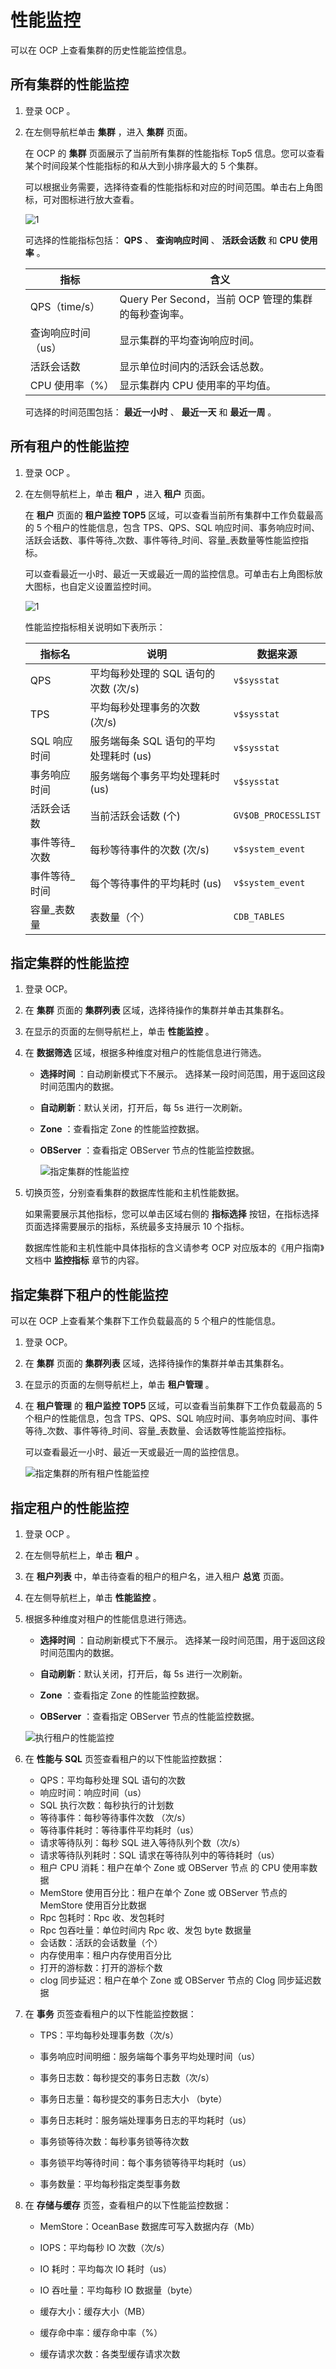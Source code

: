 # 性能监控

可以在 OCP 上查看集群的历史性能监控信息。

## 所有集群的性能监控

1. 登录 OCP 。

2. 在左侧导航栏单击 **集群** ，进入 **集群** 页面。

   在 OCP 的 **集群** 页面展示了当前所有集群的性能指标 Top5 信息。您可以查看某个时间段某个性能指标的和从大到小排序最大的 5 个集群。

   可以根据业务需要，选择待查看的性能指标和对应的时间范围。单击右上角图标，可对图标进行放大查看。

   ![1](https://help-static-aliyun-doc.aliyuncs.com/assets/img/zh-CN/2965260261/p264657.png)

   可选择的性能指标包括： **QPS** 、 **查询响应时间** 、 **活跃会话数** 和 **CPU 使用率** 。

   |     指标      |   含义   |
   |-------------|--------------------------------------|
   | QPS（time/s） | Query Per Second，当前 OCP 管理的集群的每秒查询率。 |
   | 查询响应时间（us）  | 显示集群的平均查询响应时间。        |
   | 活跃会话数       | 显示单位时间内的活跃会话总数。       |
   | CPU 使用率（%）  | 显示集群内 CPU 使用率的平均值。    |

   可选择的时间范围包括： **最近一小时** 、 **最近一天** 和 **最近一周** 。

## 所有租户的性能监控

1. 登录 OCP 。

2. 在左侧导航栏上，单击 **租户** ，进入 **租户** 页面。

   在 **租户** 页面的 **租户监控 TOP5** 区域，可以查看当前所有集群中工作负载最高的 5 个租户的性能信息，包含 TPS、QPS、SQL 响应时间、事务响应时间、活跃会话数、事件等待_次数、事件等待_时间、容量_表数量等性能监控指标。

   可以查看最近一小时、最近一天或最近一周的监控信息。可单击右上角图标放大图标，也自定义设置监控时间。

   ![1](https://help-static-aliyun-doc.aliyuncs.com/assets/img/zh-CN/1912730261/p265457.png)

   性能监控指标相关说明如下表所示：

   |   指标名    |            说明            |            数据来源             |
   |----------|--------------------------|-----------------------------|
   | QPS      | 平均每秒处理的 SQL 语句的次数 (次/s)  | `v$sysstat`  |
   | TPS      | 平均每秒处理事务的次数 (次/s)        | `v$sysstat`  |
   | SQL 响应时间 | 服务端每条 SQL 语句的平均处理耗时 (us) | `v$sysstat`  |
   | 事务响应时间   | 服务端每个事务平均处理耗时 (us)       | `v$sysstat`  |
   | 活跃会话数    | 当前活跃会话数 (个)              | `GV$OB_PROCESSLIST` |
   | 事件等待_次数  | 每秒等待事件的次数 (次/s)          | `v$system_event`            |
   | 事件等待_时间  | 每个等待事件的平均耗时 (us)         | `v$system_event`            |
   | 容量_表数量   | 表数量（个）    | `CDB_TABLES`   |

## 指定集群的性能监控

1. 登录 OCP。

2. 在 **集群** 页面的 **集群列表** 区域，选择待操作的集群并单击其集群名。

3. 在显示的页面的左侧导航栏上，单击 **性能监控** 。

4. 在 **数据筛选** 区域，根据多种维度对租户的性能信息进行筛选。

   * **选择时间** ：自动刷新模式下不展示。 选择某一段时间范围，用于返回这段时间范围内的数据。

   * **自动刷新**：默认关闭，打开后，每 5s 进行一次刷新。

   * **Zone** ：查看指定 Zone 的性能监控数据。

   * **OBServer** ：查看指定 OBServer 节点的性能监控数据。

     ![指定集群的性能监控](https://obbusiness-private.oss-cn-shanghai.aliyuncs.com/doc/img/ocp/401/%E6%95%B0%E6%8D%AE%E5%BA%93%E6%80%A7%E8%83%BD1.png)

5. 切换页签，分别查看集群的数据库性能和主机性能数据。

   如果需要展示其他指标，您可以单击区域右侧的 **指标选择** 按钮，在指标选择页面选择需要展示的指标，系统最多支持展示 10 个指标。

   数据库性能和主机性能中具体指标的含义请参考 OCP 对应版本的《用户指南》文档中 **监控指标** 章节的内容。

## 指定集群下租户的性能监控

可以在 OCP 上查看某个集群下工作负载最高的 5 个租户的性能信息。

1. 登录 OCP。

2. 在 **集群** 页面的 **集群列表** 区域，选择待操作的集群并单击其集群名。

3. 在显示的页面的左侧导航栏上，单击 **租户管理** 。

4. 在 **租户管理** 的 **租户监控 TOP5** 区域，可以查看当前集群下工作负载最高的 5 个租户的性能信息，包含 TPS、QPS、SQL 响应时间、事务响应时间、事件等待_次数、事件等待_时间、容量_表数量、会话数等性能监控指标。

   可以查看最近一小时、最近一天或最近一周的监控信息。

   ![指定集群的所有租户性能监控](https://help-static-aliyun-doc.aliyuncs.com/assets/img/zh-CN/8355280061/p167602.png)

## 指定租户的性能监控

1. 登录 OCP 。

2. 在左侧导航栏上，单击 **租户** 。

3. 在 **租户列表** 中，单击待查看的租户的租户名，进入租户 **总览** 页面。

4. 在左侧导航栏上，单击 **性能监控** 。

5. 根据多种维度对租户的性能信息进行筛选。

   * **选择时间** ：自动刷新模式下不展示。 选择某一段时间范围，用于返回这段时间范围内的数据。

   * **自动刷新**：默认关闭，打开后，每 5s 进行一次刷新。

   * **Zone** ：查看指定 Zone 的性能监控数据。

   * **OBServer** ：查看指定 OBServer 节点的性能监控数据。

   ![执行租户的性能监控](https://obbusiness-private.oss-cn-shanghai.aliyuncs.com/doc/img/ocp/401/tenent-performance.png)

6. 在 **性能与 SQL** 页签查看租户的以下性能监控数据：

   * QPS：平均每秒处理 SQL 语句的次数
   * 响应时间：响应时间（us）
   * SQL 执行次数：每秒执行的计划数
   * 等待事件：每秒等待事件次数 （次/s）
   * 等待事件耗时：等待事件平均耗时（us）
   * 请求等待队列：每秒 SQL 进入等待队列个数（次/s）
   * 请求等待队列耗时：SQL 请求在等待队列中的等待耗时（us）
   * 租户 CPU 消耗：租户在单个 Zone 或 OBServer 节点 的 CPU 使用率数据
   * MemStore 使用百分比：租户在单个 Zone 或 OBServer 节点的 MemStore 使用百分比数据
   * Rpc 包耗时：Rpc 收、发包耗时
   * Rpc 包吞吐量：单位时间内 Rpc 收、发包 byte 数据量
   * 会话数：活跃的会话数量（个）
   * 内存使用率：租户内存使用百分比
   * 打开的游标数：打开的游标个数
   * clog 同步延迟：租户在单个 Zone 或 OBServer 节点的 Clog 同步延迟数据

7. 在 **事务** 页签查看租户的以下性能监控数据：

   * TPS：平均每秒处理事务数（次/s）

   * 事务响应时间明细：服务端每个事务平均处理时间（us）

   * 事务日志数：每秒提交的事务日志数（次/s）

   * 事务日志量：每秒提交的事务日志大小 （byte）

   * 事务日志耗时：服务端处理事务日志的平均耗时（us）

   * 事务锁等待次数：每秒事务锁等待次数

   * 事务锁平均等待时间：每个事务锁等待平均耗时（us）

   * 事务数量：平均每秒指定类型事务数

8. 在 **存储与缓存** 页签，查看租户的以下性能监控数据：

   * MemStore：OceanBase 数据库可写入数据内存（Mb）

   * IOPS：平均每秒 IO 次数（次/s）

   * IO 耗时：平均每次 IO 耗时（us）

   * IO 吞吐量：平均每秒 IO 数据量（byte）

   * 缓存大小：缓存大小（MB）

   * 缓存命中率：缓存命中率（%）

   * 缓存请求次数：各类型缓存请求次数
